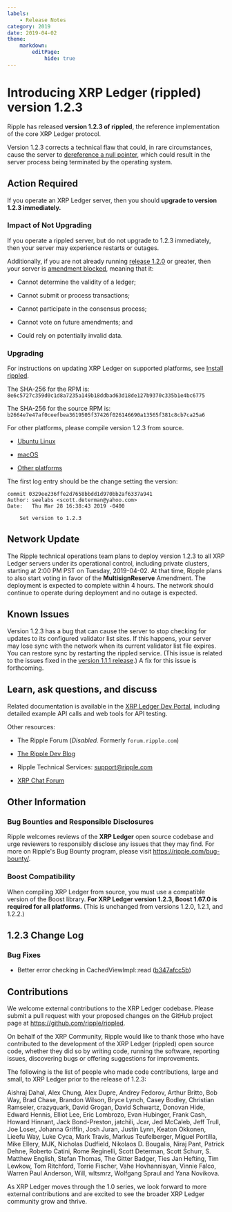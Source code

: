 ```yaml
---
labels:
    - Release Notes
category: 2019
date: 2019-04-02
theme:
    markdown:
        editPage:
            hide: true
---
```

# Introducing XRP Ledger (rippled) version 1.2.3

Ripple has released **version 1.2.3 of rippled**, the reference implementation of the core XRP Ledger protocol.

Version 1.2.3 corrects a technical flaw that could, in rare circumstances, cause the server to [dereference a null pointer](https://www.owasp.org/index.php/Null_Dereference), which could result in the server process being terminated by the operating system.

<!-- BREAK -->

## Action Required

If you operate an XRP Ledger server, then you should **upgrade to version 1.2.3 immediately.**

### Impact of Not Upgrading

If you operate a rippled server, but do not upgrade to 1.2.3 immediately, then your server may experience restarts or outages.

Additionally, if you are not already running [release 1.2.0](https://developers.ripple.com/blog/2019/rippled-1.2.0.html) or greater, then your server is [amendment blocked](https://developers.ripple.com/amendments.html#amendment-blocked), meaning that it:

* Cannot determine the validity of a ledger;

* Cannot submit or process transactions;

* Cannot participate in the consensus process;

* Cannot vote on future amendments; and

* Could rely on potentially invalid data.

### Upgrading

For instructions on updating XRP Ledger on supported platforms, see [Install rippled](https://developers.ripple.com/install-rippled.html).

The SHA-256 for the RPM is: `8e6c5727c359d0c1d8a7235a149b18ddbad63d18de127b9370c335b1e4bc6775`

The SHA-256 for the source RPM is: `b2664e7e47af0ceefbea3619505f37426f026146690a13565f381c8cb7ca25a6`

For other platforms, please compile version 1.2.3 from source.

* [Ubuntu Linux](https://developers.ripple.com/build-run-rippled-ubuntu.html)

* [macOS](https://developers.ripple.com/build-run-rippled-macos.html)

* [Other platforms](https://github.com/ripple/rippled/tree/master/Builds)

The first log entry should be the change setting the version:

    commit 0329ee236ffe2d7658bbdd1d970bb2af6337a941
    Author: seelabs <scott.determan@yahoo.com>
    Date:   Thu Mar 28 16:38:43 2019 -0400

    	Set version to 1.2.3

## Network Update

The Ripple technical operations team plans to deploy version 1.2.3 to all XRP Ledger servers under its operational control, including private clusters, starting at 2:00 PM PST on Tuesday, 2019-04-02. At that time, Ripple plans to also start voting in favor of the **MultisignReserve** Amendment. The deployment is expected to complete within 4 hours. The network should continue to operate during deployment and no outage is expected.

## Known Issues

Version 1.2.3 has a bug that can cause the server to stop checking for updates to its configured validator list sites. If this happens, your server may lose sync with the network when its current validator list file expires. You can restore sync by restarting the rippled service. (This issue is related to the issues fixed in the [version 1.1.1 release](https://developers.ripple.com/blog/2018/rippled-1.1.1.html).) A fix for this issue is forthcoming.

## Learn, ask questions, and discuss

Related documentation is available in the [XRP Ledger Dev Portal](https://developers.ripple.com/), including detailed example API calls and web tools for API testing.

Other resources:

* The Ripple Forum (_Disabled._ Formerly `forum.ripple.com`)

* [The Ripple Dev Blog](https://developers.ripple.com/blog/)

* Ripple Technical Services: <support@ripple.com>

* [XRP Chat Forum](http://www.xrpchat.com/)

## Other Information

### Bug Bounties and Responsible Disclosures

Ripple welcomes reviews of the **XRP Ledger** open source codebase and urge reviewers to responsibly disclose any issues that they may find. For more on Ripple's Bug Bounty program, please visit <https://ripple.com/bug-bounty/>.

### Boost Compatibility

When compiling XRP Ledger from source, you must use a compatible version of the Boost library. **For XRP Ledger version 1.2.3, Boost 1.67.0 is required for all platforms.** (This is unchanged from versions 1.2.0, 1.2.1, and 1.2.2.)

## 1.2.3 Change Log

### Bug Fixes

* Better error checking in CachedViewImpl::read ([b347afcc5b](https://github.com/ripple/rippled/commit/b347afcc5b4c5228a425508d96e99b85cac7a1d7))

## Contributions

We welcome external contributions to the XRP Ledger codebase. Please submit a pull request with your proposed changes on the GitHub project page at <https://github.com/ripple/rippled>.

On behalf of the XRP Community, Ripple would like to thank those who have contributed to the development of the XRP Ledger (rippled) open source code, whether they did so by writing code, running the software, reporting issues, discovering bugs or offering suggestions for improvements.

The following is the list of people who made code contributions, large and small, to XRP Ledger prior to the release of 1.2.3:

Aishraj Dahal, Alex Chung, Alex Dupre, Andrey Fedorov, Arthur Britto, Bob Way, Brad Chase, Brandon Wilson, Bryce Lynch, Casey Bodley, Christian Ramseier, crazyquark, David Grogan, David Schwartz, Donovan Hide, Edward Hennis, Elliot Lee, Eric Lombrozo, Evan Hubinger, Frank Cash, Howard Hinnant, Jack Bond-Preston, jatchili, Jcar, Jed McCaleb, Jeff Trull, Joe Loser, Johanna Griffin, Josh Juran, Justin Lynn, Keaton Okkonen, Lieefu Way, Luke Cyca, Mark Travis, Markus Teufelberger, Miguel Portilla, Mike Ellery, MJK, Nicholas Dudfield, Nikolaos D. Bougalis, Niraj Pant, Patrick Dehne, Roberto Catini, Rome Reginelli, Scott Determan, Scott Schurr, S. Matthew English, Stefan Thomas, The Gitter Badger, Ties Jan Hefting, Tim Lewkow, Tom Ritchford, Torrie Fischer, Vahe Hovhannisyan, Vinnie Falco, Warren Paul Anderson, Will, wltsmrz, Wolfgang Spraul and Yana Novikova.

As XRP Ledger moves through the 1.0 series, we look forward to more external contributions and are excited to see the broader XRP Ledger community grow and thrive.
